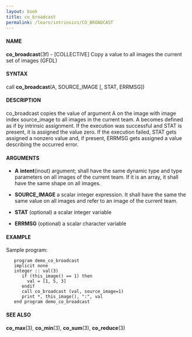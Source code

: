 ```yaml
---
layout: book
title: co_broadcast
permalink: /learn/intrinsics/CO_BROADCAST
---
```

#### NAME

__co\_broadcast__(3f) - \[COLLECTIVE\] Copy a value to all images the current set of images
(GFDL)

#### SYNTAX

call __co\_broadcast__(A, SOURCE\_IMAGE \[, STAT, ERRMSG\])

#### DESCRIPTION

co\_broadcast copies the value of argument A on the image with image
index source\_image to all images in the current team. A becomes defined
as if by intrinsic assignment. If the execution was successful and STAT
is present, it is assigned the value zero. If the execution failed, STAT
gets assigned a nonzero value and, if present, ERRMSG gets assigned a
value describing the occurred error.

#### ARGUMENTS

  - __A__
    __intent__(inout) argument; shall have the same dynamic type and
    type parameters on all images of the current team. If it is an
    array, it shall have the same shape on all images.

  - __SOURCE\_IMAGE__
    a scalar integer expression. It shall have the same the same value
    on all images and refer to an image of the current team.

  - __STAT__
    (optional) a scalar integer variable

  - __ERRMSG__
    (optional) a scalar character variable

#### EXAMPLE

Sample program:

```
   program demo_co_broadcast
   implicit none
   integer :: val(3)
      if (this_image() == 1) then
        val = [1, 5, 3]
      endif
      call co_broadcast (val, source_image=1)
      print *, this_image(), ":", val
   end program demo_co_broadcast
```

#### SEE ALSO

__co\_max__(3), __co\_min__(3), __co\_sum__(3), __co\_reduce__(3)
